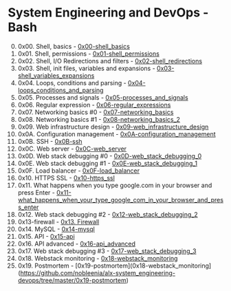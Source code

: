 # System Engineering and DevOps - Bash

0. 0x00. Shell, basics - [0x00-shell_basics](https://github.com/nobleenia/alx-system_engineering-devops/tree/master/0x00-shell_basics)
1. 0x01. Shell, permissions - [0x01-shell_permissions](https://github.com/nobleenia/alx-system_engineering-devops/tree/master/0x01-shell_permissions)
2. 0x02. Shell, I/O Redirections and filters - [0x02-shell_redirections](https://github.com/nobleenia/alx-system_engineering-devops/tree/master/0x02-shell_redirections)
3. 0x03. Shell, init files, variables and expansions - [0x03-shell_variables_expansions](https://github.com/nobleenia/alx-system_engineering-devops/tree/master/0x03-shell_variables_expansions)
4. 0x04. Loops, conditions and parsing - [0x04-loops_conditions_and_parsing](https://github.com/nobleenia/alx-system_engineering-devops/tree/master/0x04-loops_conditions_and_parsing)
5. 0x05. Processes and signals - [0x05-processes_and_signals](https://github.com/nobleenia/alx-system_engineering-devops/tree/master/0x05-processes_and_signals)
6. 0x06. Regular expression - [0x06-regular_expressions](https://github.com/nobleenia/alx-system_engineering-devops/tree/master/0x06-regular_expressions)
7. 0x07. Networking basics #0 - [0x07-networking_basics](https://github.com/nobleenia/alx-system_engineering-devops/tree/master/0x07-networking_basics)
8. 0x08. Networking basics #1 - [0x08-networking_basics_2](https://github.com/nobleenia/alx-system_engineering-devops/tree/master/0x08-networking_basics_2)
9. 0x09. Web infrastructure design - [0x09-web_infrastructure_design](https://github.com/nobleenia/alx-system_engineering-devops/tree/master/0x09-web_infrastructure_design)
10. 0x0A. Configuration management - [0x0A-configuration_management](https://github.com/nobleenia/alx-system_engineering-devops/tree/master/0x0A-configuration_management)
11. 0x0B. SSH - [0x0B-ssh](https://github.com/nobleenia/alx-system_engineering-devops/tree/master/0x0B-ssh)
12. 0x0C. Web server - [0x0C-web_server](https://github.com/nobleenia/alx-system_engineering-devops/tree/master/0x0C-web_server)
13. 0x0D. Web stack debugging #0 - [0x0D-web_stack_debugging_0](https://github.com/nobleenia/alx-system_engineering-devops/tree/master/0x0D-web_stack_debugging_0)
14. 0x0E. Web stack debugging #1 - [0x0E-web_stack_debugging_1](https://github.com/nobleenia/alx-system_engineering-devops/tree/master/0x0D-web_stack_debugging_0)
15. 0x0F. Load balancer - [0x0F-load_balancer](https://github.com/nobleenia/alx-system_engineering-devops/tree/master/0x0F-load_balancer)
16. 0x10. HTTPS SSL - [0x10-https_ssl](https://github.com/nobleenia/alx-system_engineering-devops/tree/master/0x10-https_ssl)
17. 0x11. What happens when you type google.com in your browser and press Enter - [0x11-what_happens_when_your_type_google_com_in_your_browser_and_press_enter](https://github.com/nobleenia/alx-system_engineering-devops/tree/master/0x11-what_happens_when_your_type_google_com_in_your_browser_and_press_enter)
18. 0x12. Web stack debugging #2 - [0x12-web_stack_debugging_2](https://github.com/nobleenia/alx-system_engineering-devops/tree/master/0x12-web_stack_debugging_2)
19. 0x13-firewall - [0x13. Firewall](https://github.com/nobleenia/alx-system_engineering-devops/tree/master/0x13-firewall)
20. 0x14. MySQL - [0x14-mysql](https://github.com/nobleenia/alx-system_engineering-devops/tree/master/0x14-mysql)
21. 0x15. API - [0x15-api](https://github.com/nobleenia/alx-system_engineering-devops/tree/master/0x15-api)
22. 0x16. API advanced - [0x16-api_advanced](https://github.com/nobleenia/alx-system_engineering-devops/tree/master/0x16-api_advanced)
23. 0x17. Web stack debugging #3 - [0x17-web_stack_debugging_3](https://github.com/nobleenia/alx-system_engineering-devops/tree/master/0x17-web_stack_debugging_3)
24. 0x18. Webstack monitoring - [0x18-webstack_monitoring](https://github.com/nobleenia/alx-system_engineering-devops/tree/master/0x18-webstack_monitoring)
25. 0x19. Postmortem - [0x19-postmortem](0x18-webstack_monitoring](https://github.com/nobleenia/alx-system_engineering-devops/tree/master/0x19-postmortem)
